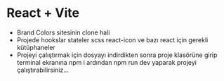 # React + Vite

- Brand Colors sitesinin clone hali 
- Projede hookslar stateler  scss react-icon ve bazı react için gerekli kütüphaneler
- Projeyi çalıştırmak için dosyayı indirdikten sonra proje klasörüne girip terminal ekranına npm i ardından npm run dev yaparak projeyi çalıştırabilirsiniz...
    
